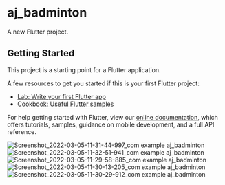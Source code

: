 # aj_badminton

A new Flutter project.

## Getting Started

This project is a starting point for a Flutter application.

A few resources to get you started if this is your first Flutter project:

- [Lab: Write your first Flutter app](https://flutter.dev/docs/get-started/codelab)
- [Cookbook: Useful Flutter samples](https://flutter.dev/docs/cookbook)

For help getting started with Flutter, view our
[online documentation](https://flutter.dev/docs), which offers tutorials,
samples, guidance on mobile development, and a full API reference.

![Screenshot_2022-03-05-11-31-44-997_com example aj_badminton](https://user-images.githubusercontent.com/95268085/157372667-8eb651a0-87a9-4980-88ff-1e6641e09fc2.jpg)
![Screenshot_2022-03-05-11-32-51-941_com example aj_badminton](https://user-images.githubusercontent.com/95268085/157372689-32e89e3a-e8e6-47da-8c89-ba2c85809a96.jpg)
![Screenshot_2022-03-05-11-29-58-885_com example aj_badminton](https://user-images.githubusercontent.com/95268085/157372700-895cd403-b9e8-42d6-8966-cc3d589cb96d.jpg)
![Screenshot_2022-03-05-11-30-13-205_com example aj_badminton](https://user-images.githubusercontent.com/95268085/157372713-706ee86b-fe31-4524-a7e9-3c6083d4395b.jpg)
![Screenshot_2022-03-05-11-30-29-912_com example aj_badminton](https://user-images.githubusercontent.com/95268085/157372719-7feee074-1f8a-4240-8387-9fa75442e235.jpg)

